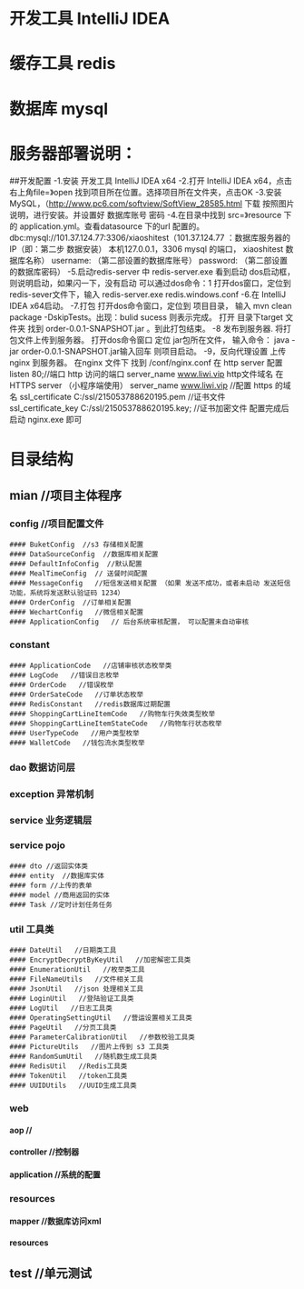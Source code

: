 # 开发工具 IntelliJ IDEA
# 缓存工具 redis
# 数据库 mysql
# 服务器部署说明：
 ##开发配置
   -1.安装 开发工具 IntelliJ IDEA  x64
   -2.打开 IntelliJ IDEA  x64，点击右上角file=》open  找到项目所在位置。选择项目所在文件夹，点击OK 
   -3.安装MySQL，（http://www.pc6.com/softview/SoftView_28585.html 下载 按照图片说明，进行安装。并设置好 数据库账号 密码
   -4.在目录中找到 src=》resource 下的 application.yml。查看datasource 下的url 配置的。
   dbc:mysql://101.37.124.77:3306/xiaoshitest（101.37.124.77 ：数据库服务器的IP（即：第二步 数据安装） 本机127.0.0.1，3306 mysql 的端口，      xiaoshitest 数据库名称）
     username: （第二部设置的数据库账号）
     password: （第二部设置的数据库密码）
    -5.启动redis-server 中 redis-server.exe 看到启动 dos启动框，则说明启动，如果闪一下，没有启动
    可以通过dos命令：1 打开dos窗口，定位到redis-sever文件下，输入 redis-server.exe redis.windows.conf
     -6.在 IntelliJ IDEA  x64启动。 
     -7.打包 打开dos命令窗口，定位到 项目目录， 输入 mvn clean package -DskipTests。出现：bulid sucess 则表示完成。
       打开 目录下target 文件夹 找到 order-0.0.1-SNAPSHOT.jar 。到此打包结束。
      -8 发布到服务器. 将打包文件上传到服务器。 打开dos命令窗口 定位 jar包所在文件， 输入命令： java -jar order-0.0.1-SNAPSHOT.jar输入回车
        则项目启动。
      -9，反向代理设置 
    上传 nginx 到服务器。
      在nginx 文件下 找到 /conf/nginx.conf
   在 http server
   配置
     listen       80;//端口   http 访问的端口
        server_name  www.liwi.vip  http文件域名
    在HTTPS server （小程序端使用）
    server_name www.liwi.vip  //配置 https 的域名
    ssl_certificate        C:/ssl/215053788620195.pem //证书文件
    ssl_certificate_key  C:/ssl/215053788620195.key;  //证书加密文件
  配置完成后启动 nginx.exe 即可
# 目录结构
  ## mian  //项目主体程序
   ### config  //项目配置文件
    #### BuketConfig  //s3 存储相关配置
    #### DataSourceConfig  //数据库相关配置
    #### DefaultInfoConfig  //默认配置
    #### MealTimeConfig  // 送餐时间配置
    #### MessageConfig   //短信发送相关配置 （如果 发送不成功，或者未启动 发送短信功能，系统将发送默认验证码 1234）
    #### OrderConfig  //订单相关配置
    #### WechartConfig   //微信相关配置
    #### ApplicationConfig   // 后台系统审核配置， 可以配置未自动审核
   ### constant 
    #### ApplicationCode   //店铺审核状态枚举类
    #### LogCode   //错误日志枚举
    #### OrderCode   //错误枚举
    #### OrderSateCode   //订单状态枚举
    #### RedisConstant   //redis数据库过期配置
    #### ShoppingCartLineItemCode   //购物车行失效类型枚举
    #### ShoppingCartLineItemStateCode   //购物车行状态枚举
    #### UserTypeCode   //用户类型枚举
    #### WalletCode   //钱包流水类型枚举
### dao 数据访问层     
### exception  异常机制
### service  业务逻辑层
### service  pojo
    #### dto //返回实体类 
    #### entity  //数据库实体
    #### form //上传的表单
    #### model //商用返回的实体 
    #### Task //定时计划任务任务
### util   工具类
    #### DateUtil   //日期类工具
    #### EncryptDecryptByKeyUtil   //加密解密工具类
    #### EnumerationUtil   //枚举类工具
    #### FileNameUtils   //文件相关工具
    #### JsonUtil   //json 处理相关工具
    #### LoginUtil   //登陆验证工具类
    #### LogUtil   //日志工具类
    #### OperatingSettingUtil   //营运设置相关工具类
    #### PageUtil   //分页工具类
    #### ParameterCalibrationUtil   //参数校验工具类
    #### PictureUtils   //图片上传到 s3 工具类
    #### RandomSumUtil   //随机数生成工具类
    #### RedisUtil   //Redis工具类
    #### TokenUtil   //token工具类
    #### UUIDUtils   //UUID生成工具类
### web   
  #### aop   //
  #### controller   //控制器
  #### application   //系统的配置
### resources
  #### mapper //数据库访问xml
  #### resources
## test  //单元测试

